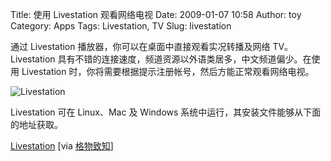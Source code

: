 Title: 使用 Livestation 观看网络电视
Date: 2009-01-07 10:58
Author: toy
Category: Apps
Tags: Livestation, TV
Slug: livestation

通过 Livestation 播放器，你可以在桌面中直接观看实况转播及网络
TV。Livestation
具有不错的连接速度，频道资源以外语类居多，中文频道偏少。在使用
Livestation 时，你将需要根据提示注册帐号，然后方能正常观看网络电视。

![Livestation](http://i.linuxtoy.org/images/2009/01/livestation.png)

Livestation 可在 Linux、Mac 及 Windows
系统中运行，其安装文件能够从下面的地址获取。

[Livestation](http://www.livestation.com/downloads?tracker=main_menu)
[via [格物致知](http://gcell.yo2.cn/archives/631351)]
